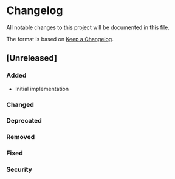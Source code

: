 # Changelog

All notable changes to this project will be documented in this file.

The format is based on [Keep a Changelog].

[Keep a Changelog]: https://keepachangelog.com/en/1.1.0/

## [Unreleased]
### Added
- Initial implementation

### Changed

### Deprecated

### Removed

### Fixed

### Security

[0.1.0]: https://github.com/anatawa12/vrc-get/releases/tag/v0.1.0
